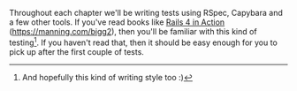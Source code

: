 Throughout each chapter we'll be writing tests using RSpec, Capybara and a few
other tools. If you've read books like [Rails 4 in
Action](https://manning.com/bigg2) (https://manning.com/bigg2), then you'll be
familiar with this kind of testing[^1_5]. If you haven't read that, then it should
be easy enough for you to pick up after the first couple of tests.

[^1_5]: And hopefully this kind of writing style too :)
